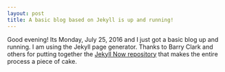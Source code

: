 ```yaml
---
layout: post
title: A basic blog based on Jekyll is up and running!
---
```


Good evening! Its Monday, July 25, 2016 and I just got a basic blog up and running. 
I am using the Jekyll page generator. Thanks to Barry Clark and others for putting 
together the [Jekyll Now repository](https://github.com/barryclark/jekyll-now) that
makes the entire process a piece of cake. 


